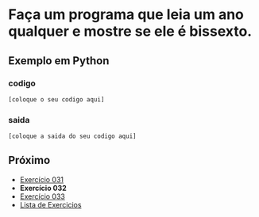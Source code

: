 # Faça um programa que leia um ano qualquer e mostre se ele é bissexto.

## Exemplo em Python

### codigo

``` python
[coloque o seu codigo aqui]
```

### saida

```
[coloque a saida do seu codigo aqui]
```

## Próximo

- [Exercício 031](../../031/python)
- **Exercício 032**
- [Exercício 033](../../033/python)
- [Lista de Exercicios](../../)

